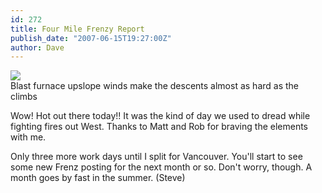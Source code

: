 ```yaml
---
id: 272
title: Four Mile Frenzy Report
publish_date: "2007-06-15T19:27:00Z"
author: Dave
---
```

[![](http://www.flagstafffrenzy.org/wp-content/uploads/2007/06/blast-furnace.jpg)](http://www.flagstafffrenzy.org/wp-content/uploads/2007/06/blast-furnace.jpg)  
Blast furnace upslope winds make the descents almost as hard as the climbs

Wow! Hot out there today!! It was the kind of day we used to dread while fighting fires out West. Thanks to Matt and Rob for braving the elements with me.

Only three more work days until I split for Vancouver. You'll start to see some new Frenz posting for the next month or so. Don't worry, though. A month goes by fast in the summer. (Steve)
